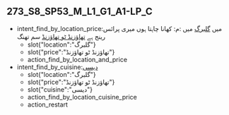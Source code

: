 ## 273_S8_SP53_M_L1_G1_A1-LP_C
* intent_find_by_location_price:میں [گلبرگ](location) میں :م: کھانا چاہتا ہوں میری پرائس رینج ہے [تھاؤزنڈ ٹو تھاؤزنڈ](price) سم تھنگ
	- slot{"location":"گلبرگ"}
	- slot{"price":"تھاؤزنڈ ٹو تھاؤزنڈ"}
	- action_find_by_location_and_price
* intent_find_by_cuisine:[دیسی](cuisine)
	- slot{"location":"گلبرگ"}
	- slot{"price":"تھاؤزنڈ ٹو تھاؤزنڈ"}
	- slot{"cuisine":"دیسی"}
	- action_find_by_location_cuisine_price
	- action_restart